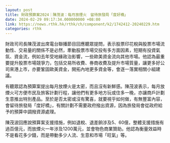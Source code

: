```yaml
---
layout: post
title: 財政預算案2024｜陳茂波：每月放煙火　留待旅發局「度好橋」
date: 2024-02-29 09:17:34.000000000 +08:00
link: https://news.rthk.hk/rthk/ch/component/k2/1742412-20240229.htm
categories: rthk
---
```


財政司司長陳茂波出席電台聯播節目回應聽眾提問，表示股票印花稅與股票市場流動性、交易量的關係不是必然，牽動股票市場交投有多方面因素，短期有投資氣氛、資金流，例如去年受地緣政治影響，一些歐美資金流向其他市場。他認為最重要提升股票市場競爭力，包括交易所收費、券商收費及提升市場質量，讓更多好公司來港上市，亦要鞏固歐美資金，開拓內地更多資金等，會逐一落實相關小組建議。

有聽眾認為預算案提出每月放煙火是太密，而且沒有新鮮感。陳茂波表示，每月放煙火可方便市民及旅客計劃行程，讓他們有更多地方玩或住多一晚，亦讓商戶計劃生意推出特別產品。至於是否太密或沒有驚喜，就要視乎如何做，有無豐富內容，會留待旅發局「度好橋」，有關計劃不需要政府撥出資源，因為旅發局會從政府給予的預算中調撥資源處理。

陳茂波回應說預算案支援措施，例如退稅、退差餉涉及5、60億，整體支援措施有過百億元，而放煙火一年涉及1200萬元，並會物色商業贊助。他認為衡量效益時不是看花多少錢，而是帶動多少人流、生意和市場「旺氣」等。
